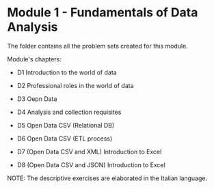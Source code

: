 # Module 1 - Fundamentals of Data Analysis

The folder contains all the problem sets created for this module.

Module's chapters:

- D1  Introduction to the world of data

- D2  Professional roles in the world of data

- D3  Oepn Data

- D4  Analysis and collection requisites

- D5  Open Data CSV (Relational DB)

- D6  Open Data CSV (ETL process)

- D7  (Open Data CSV and XML) Introduction to Excel

- D8  (Open Data CSV and JSON) Introduction to Excel

NOTE: The descriptive exercises are elaborated in the Italian language.
